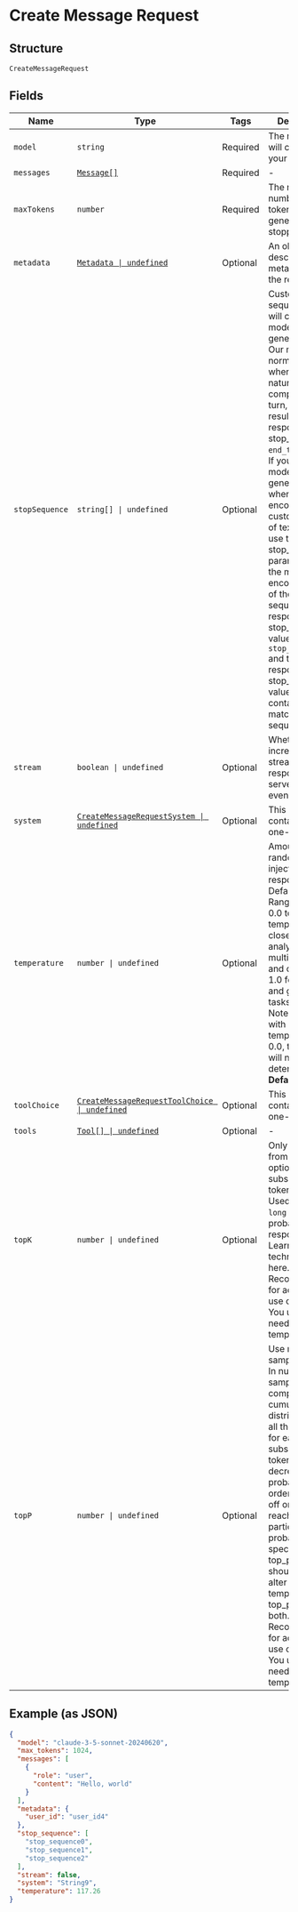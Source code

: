 
# Create Message Request

## Structure

`CreateMessageRequest`

## Fields

| Name | Type | Tags | Description |
|  --- | --- | --- | --- |
| `model` | `string` | Required | The model that will complete your prompt. |
| `messages` | [`Message[]`](../../doc/models/message.md) | Required | - |
| `maxTokens` | `number` | Required | The maximum number of tokens to generate before stopping. |
| `metadata` | [`Metadata \| undefined`](../../doc/models/metadata.md) | Optional | An object describing metadata about the request. |
| `stopSequence` | `string[] \| undefined` | Optional | Custom text sequences that will cause the model to stop generating.<br>Our models will normally stop when they have naturally completed their turn, which will result in a response stop_reason of `end_turn`.<br>If you want the model to stop generating when it encounters custom strings of text, you can use the stop_sequences parameter. If the model encounters one of the custom sequences, the response stop_reason value will be `stop_sequence` and the response stop_sequence value will contain the matched stop sequence. |
| `stream` | `boolean \| undefined` | Optional | Whether to incrementally stream the response using server-sent events. |
| `system` | [`CreateMessageRequestSystem \| undefined`](../../doc/models/containers/create-message-request-system.md) | Optional | This is a container for one-of cases. |
| `temperature` | `number \| undefined` | Optional | Amount of randomness injected into the response.<br>Defaults to 1.0. Ranges from 0.0 to 1.0. Use temperature closer to 0.0 for analytical / multiple choice, and closer to 1.0 for creative and generative tasks.<br>Note that even with temperature of 0.0, the results will not be fully deterministic<br>**Default**: `1` |
| `toolChoice` | [`CreateMessageRequestToolChoice \| undefined`](../../doc/models/containers/create-message-request-tool-choice.md) | Optional | This is a container for one-of cases. |
| `tools` | [`Tool[] \| undefined`](../../doc/models/tool.md) | Optional | - |
| `topK` | `number \| undefined` | Optional | Only sample from the top K options for each subsequent token.<br>Used to remove `long tail` low probability responses. Learn more technical details here.<br>Recommended for advanced use cases only. You usually only need to use temperature. |
| `topP` | `number \| undefined` | Optional | Use nucleus sampling.<br>In nucleus sampling, we compute the cumulative distribution over all the options for each subsequent token in decreasing probability order and cut it off once it reaches a particular probability specified by top_p. You should either alter temperature or top_p, but not both.<br>Recommended for advanced use cases only. You usually only need to use temperature |

## Example (as JSON)

```json
{
  "model": "claude-3-5-sonnet-20240620",
  "max_tokens": 1024,
  "messages": [
    {
      "role": "user",
      "content": "Hello, world"
    }
  ],
  "metadata": {
    "user_id": "user_id4"
  },
  "stop_sequence": [
    "stop_sequence0",
    "stop_sequence1",
    "stop_sequence2"
  ],
  "stream": false,
  "system": "String9",
  "temperature": 117.26
}
```

